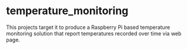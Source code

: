 # temperature_monitoring

This projects target it to produce a Raspberry Pi based temperature monitoring solution that report temperatures recorded over time via web page.
